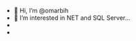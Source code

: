 - 👋 Hi, I’m @omarbih
- 👀 I’m interested in NET and SQL Server... 
- 
- 

<!---
omarbih/omarbih is a ✨ special ✨ repository because its `README.md` (this file) appears on your GitHub profile.
You can click the Preview link to take a look at your changes.
--->
